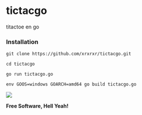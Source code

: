 # tictacgo
titactoe en go

### Installation
```
git clone https://github.com/xrxrxr/tictacgo.git
```

```
cd tictacgo
```
```
go run tictacgo.go
```

```
env GOOS=windows GOARCH=amd64 go build tictacgo.go
```


![](https://media.giphy.com/media/HrB1MUATg24Ra/giphy.gif)

**Free Software, Hell Yeah!**
